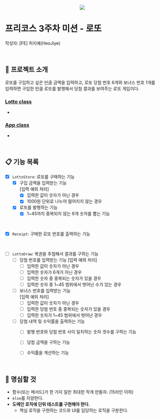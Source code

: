 
<p align="center">
    <img src="https://woowacourse.github.io/img/logo_full_white.339e6416.png">
</p>

# 프리코스 3주차 미션 - 로또
작성자: [FE] 허지예(HeoJiye)

<br>

## 🔔 프로젝트 소개
로또를 구입하고 싶은 만큼 금액을 입력하고,  로또 당첨 번호 6개와 보너스 번호 1개를 입력하면 구입한 만큼 로또를 발행해서 당첨 결과를 보여주는 로또 게임이다.

### [Lotto class](../src/Lotto.js)
- 

### [App class](../src/App.js)
- 

<br>

## 📋 기능 목록

- [x] `LottoStore`: 로또를 구매하는 기능 
    - [x] 구입 금액을 입력받는 기능  
        [입력 예외 처리]  
        - [x] 입력한 값이 숫자가 아닌 경우
        - [x] 1000원 단위로 나누어 떨어지지 않는 경우
    - [x] 로또를 발행하는 기능
        - [x] 1~45까지 중복되지 않는 6개 숫자를 뽑는 기능

<br>

- [x] `Receipt`: 구매한 로또 번호를 출력하는 기능

<br>

- [ ] `LottoDraw`: 복권을 추첨해서 결과를 구하는 기능
    - [ ] 당첨 번호를 입력받는 기능
        [입력 예외 처리]  
        - [ ] 입력한 값이 숫자가 아닌 경우
        - [ ] 입력한 숫자가 6개가 아닌 경우
        - [ ] 입력한 숫자 중 중복되는 숫자가 있을 경우
        - [ ] 입력한 숫자 중 1~45 범위에서 벗어난 수가 있는 경우
    - [ ] 보너스 번호를 입력받는 기능  
        [입력 예외 처리]  
        - [ ] 입력한 값이 숫자가 아닌 경우
        - [ ] 입력한 당첨 번호 중 중복되는 숫자가 있을 경우
        - [ ] 입력한 숫자가 1~45 범위에서 벗어난 경우
    - [ ] 당첨 내역 및 수익률을 출력하는 기능
        - [ ] 발행 번호와 당첨 번호 사이 일치하는 숫자 갯수를 구하는 기능
        - [ ] 당첨 금액을 구하는 기능
        - [ ] 수익률을 계산하는 기능


<br>

## 🤙 명심할 것
- 함수(또는 메서드)가 한 가지 일만 최대한 작게 만들자. (15라인 이하)
- `else`를 지양한다.
- **도메인 로직에 단위 테스트를 구현해야 한다.** 
  - 핵심 로직을 구현하는 코드와 UI를 담당하는 로직을 구분한다.
